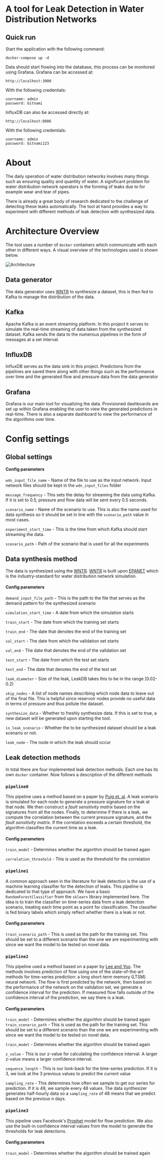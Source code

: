 # A tool for Leak Detection in Water Distribution Networks

## Quick run
Start the application with the following command:
```shell
docker-compose up -d
```
Data should start flowing into the database, this process can be monitored using Grafana. Grafana can be accessed at:
```shell
http://localhost:3000
```
With the following credentials:
```shell
username: admin
password: bitnami
```

InfluxDB can also be accessed directly at:
```shell
http://localhost:8086
```
With the following credentials:
```shell
username: admin
password: bitnami123
```
# About 
The daily operation of water distribution networks involves many things such as ensuring quality and quantity of water. 
A significant problem for water distribution network operators is the forming of leaks due to for example wear and tear
of pipes. 

There is already a great body of research dedicated to the challenge of detecting these leaks automatically. 
The tool at hand provides a way to experiment with different methods of leak detection with synthesized data.

# Architecture Overview

The tool uses a number of `docker` containers which communicate with each other in different ways. A visual overview of
the technologies used is shown below.

![Architecture](media/architecture.png)

## Data generator
The data generator uses [WNTR](https://wntr.readthedocs.io/en/latest/) to synthesize a dataset, this is then fed to 
Kafka to manage the distribution of the data.

## Kafka
Apache Kafka is an event streaming platform. In this project it serves to simulate the real-time streaming of data taken
from the synthesized dataset. Kafka sends the data to the numerous pipelines in the form of messages at a set
interval. 

## InfluxDB
InfluxDB serves as the data sink in this project. Predictions from the pipelines are saved there along with other things
such as the performance over time and the generated flow and pressure data from the data generator

## Grafana
Grafana is our main tool for visualizing the data. Provisioned dashboards are set up within Grafana enabling the user to
view the generated predictions in real-time. There is also a separate dashboard to view the performance of the 
algorithms over time.

# Config settings

## Global settings
#### Config parameters
`wdn_input_file_name` - Name of the file to use as the input network. Input network files should be kept in the 
`wdn_input_files` folder

`message_frequency` - This sets the delay for streaming the data using Kafka. If it is set to 0.5, pressure and flow 
data will be sent every 0.5 seconds.

`scenario_name` - Name of the scenario to use. This is also the name used for data synthesis so it should be set in line
with the `scenario_path` value in most cases.

`experiment_start_time` - This is the time from which Kafka should start streaming the data.

`scenario_path` - Path of the scenario that is used for all the experiments

## Data synthesis method

The data is synthesized using the [WNTR](https://wntr.readthedocs.io/en/latest/). [WNTR](https://wntr.readthedocs.io/en/latest/) 
is built upon [EPANET](https://www.epa.gov/water-research/epanet) which is the industry-standard for water distribution
network simulation.

#### Config parameters
`demand_input_file_path` - This is the path to the file that serves as the demand pattern for the synthesized scenario

`simulation_start_time` -  A date from which the simulation starts

`train_start` - The date from which the training set starts

`train_end` - The date that denotes the end of the training set

`val_start` - The date from which the validation set starts

`val_end` - The date that denotes the end of the validation set

`test_start` - The date from which the test set starts

`test_end` - The date that denotes the end of the test set

`leak_diameter` - Size of the leak, LeakDB takes this to be in the range [0.02-0.2)

`skip_nodes` - A list of node names describing which node data to leave out of the final file. This is helpful since 
reservoir nodes provide no useful data in terms of pressure and thus pollute the dataset.

`synthesize_data` - Whether to freshly synthesize data. If this is set to true, a new dataset will be generated upon
starting the tool.

`is_leak_scenario` - Whether the to be synthesized dataset should be a leak scenario or not.

`leak_node` - The node in which the leak should occur

## Leak detection methods
In total there are four implemented leak detection methods. Each one has its own `docker` container. Now follows a 
description of the different methods
### `pipeline0`
This pipeline uses a method based on a paper by [Puig et. al](https://doi.org/10.1016/j.conengprac.2011.06.004).
A leak scenario is simulated for each node to generate a pressure signature for a leak at that node. 
We then construct a *fault sensitivity matrix* based on the signatures from all the nodes. Finally, to determine if 
there is a leak, we compute the correlation between the current pressure signature, and the *fault sensitivity matrix*. 
If the correlation exceeds a certain threshold, the algorithm classifies the current time as a leak.

#### Config parameters
`train_model` -  Determines whether the algorithm should be trained again

`correlation_threshold` -  This is used as the threshold for the correlation

### `pipeline1`
A common approach seen in the literature for leak detection is the use of a machine learning classifier for the 
detection of leaks. This pipeline is dedicated to that type of approach. We have a basic `RandomForestClassifier` from the 
`sklearn` library implemented here. The idea is to train the classifier on time-series data from a leak detection 
scenario, treating each time point as a point for classification. The classifier is fed binary labels which simply 
reflect whether there is a leak or not.

#### Config parameters

`train_scenario_path` - This is used as the path for the training set. This should be set to a different scenario than 
the one we are experimenting with since we want the model to be tested on novel data.

### `pipeline2`
This pipeline used a method based on a paper by [Lee and Yoo](https://doi.org/10.3390/su13169262). The methods involves 
prediction of flow using one of the state-of-the-art methods for time-series prediction: a long short-term memory 
(LTSM) neural network. The flow is first predicted by the network, then based on the performance of the network on
the validation set, we generate a confidence interval for the prediction. If measured flow falls outside of the 
confidence interval of the prediction, we say there is a leak.

#### Config parameters
`train_model` -  Determines whether the algorithm should be trained again
`train_scenario_path` - This is used as the path for the training set. This should be set to a different scenario than 
the one we are experimenting with since we want the model to be tested on novel data.

`train_model` -  Determines whether the algorithm should be trained again

`z_value` - This is our z-value for calculating the confidence interval. A larger z-value means a larger confidence 
interval. 

`sequence_length` - This is our look-back for the time-series prediction. If it is 3, we look at the 3 previous values
to predict the current value

`sampling_rate` - This determines how often we sample to get our series for prediction. If it is 48, we sample every 
48 values. The data synthesizer generates half-hourly data so a `sampling_rate` of 48 means that we predict based on 
the previous n days.

### `pipeline3`
This pipeline uses Facebook's [Prophet](https://facebook.github.io/prophet/) model for flow prediction. We also use the
built-in confidence interval values from the model to generate the thresholds for leak detections.

#### Config parameters
`train_model` -  Determines whether the algorithm should be trained again